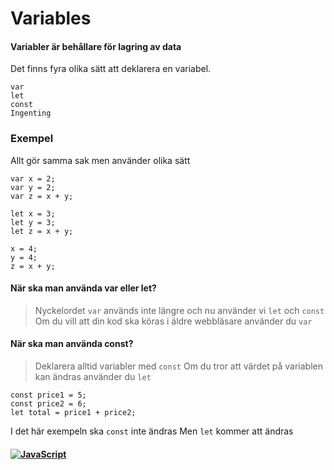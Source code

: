 # Variables

#### Variabler är behållare för lagring av data

Det finns fyra olika sätt att deklarera en variabel.

```
var
let
const
Ingenting
```

### Exempel

Allt gör samma sak men använder olika sätt

```
var x = 2;
var y = 2;
var z = x + y;
```

```
let x = 3;
let y = 3;
let z = x + y;
```

```
x = 4;
y = 4;
z = x + y;
```

#### När ska man använda var eller let?

> Nyckelordet `var` används inte längre och nu använder vi `let` och `const`
> Om du vill att din kod ska köras i äldre webbläsare använder du `var`

#### När ska man använda const?

> Deklarera alltid variabler med `const`
> Om du tror att värdet på variablen kan ändras använder du `let`

```
const price1 = 5;
const price2 = 6;
let total = price1 + price2;
```

I det här exempeln ska `const` inte ändras
Men `let` kommer att ändras

#### <a href="/README.md">![JavaScript](https://img.shields.io/badge/JavaScript-⬅️-332c00?style=for-the-badge&logo=JavaScript)</a>
